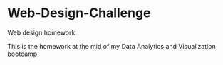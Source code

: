 # Web-Design-Challenge
Web design homework.

This is the homework at the mid of my Data Analytics and Visualization bootcamp.
